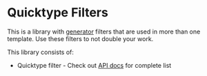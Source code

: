 # Quicktype Filters

This is a library with [generator](https://github.com/asyncapi/generator/) filters that are used in more than one template. Use these filters to not double your work.

This library consists of:
- Quicktype filter - Check out [API docs](docs/api.md) for complete list

